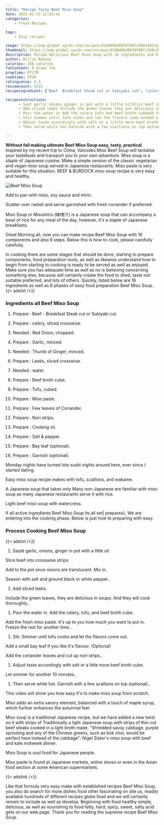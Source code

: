 ```yaml
---
title: "Recipe Tasty Beef Miso Soup"
date: 2021-02-23 12:53:41
categories:
    - Trend Recipes
    
tags:
    - Easy recipes

image: https://img-global.cpcdn.com/recipes/d1d0d9bd8870fd8f/680x482cq70/beef-miso-soup-recipe-main-photo.jpg
thumbnail: https://img-global.cpcdn.com/recipes/d1d0d9bd8870fd8f/350x250cq70/beef-miso-soup-recipe-main-photo.jpg
description: Recipe Delicious Beef Miso Soup with 16 ingredients and 6 stages of easy cooking.
author: Willie Ramsey
calories: 256 calories
fatContent: 9 grams fat
preptime: PT17M
cooktime: PT2H
ratingvalue: 4.3
reviewcount: 1515
recipeingredient: ["Beef  Breakfast Steak cut or Sukiyaki cut", "celery sliced crosswise", "Red Onion chopped", "Garlic minced", "Thumb of Ginger minced", "Leeks sliced crosswise", "water", "Beef broth cube", "Tofu cubed", "Miso paste", "Few leaves of Coriander", "Nori strips", "Cooking oil", "Salt  pepper", "Bay leaf optional", "Garnish optional"]

recipeinstructions: 
      - Saut garlic onions ginger in pot with a little oilSlice beef into crosswise stripsAdd to the pot once onions are translucent Mix inSeason with salt and ground black or white pepper 
      - Add sliced leeks Include the green leaves they are delicious in soups And they will cook thoroughly 
      - Pour the water in Add the celery tofu and beef broth cubeAdd the fresh miso paste Its up to you how much you want to put in Freeze the rest for another time 
      - Stir Simmer until tofu cooks and let the flavors come outAdd a small bay leaf if you like its flavour OptionalAdd the coriander leaves and cut up nori strips 
      - Adjust taste accordingly with salt or a little more beef broth cubeLet simmer for another 10 minutes 
      - Then serve while hot Garnish with a few scallions on top optional

---
```




**Without fail making ultimate Beef Miso Soup easy, tasty, practical**. Inspired by my recent trip to China, Valcooks Miso Beef Soup will tantalize your tastebuds and transport you to your own adventure. Miso soup is a staple of Japanese cuisine. Make a simple version of the classic vegetarian and vegan miso soup served in Japanese restaurants. Miso paste is very suitable for this situation. BEEF &amp; BURDOCK miso soup recipe is very easy and healthy.


![Beef Miso Soup](https://img-global.cpcdn.com/recipes/d1d0d9bd8870fd8f/680x482cq70/beef-miso-soup-recipe-main-photo.jpg "Beef Miso Soup")



Add to pan with miso, soy sauce and mirin.

Scatter over radish and serve garnished with fresh coriander if preferred.

Miso Soup or Misoshiru (味噌汁) is a Japanese soup that can accompany a bowl of rice for any meal of the day, however, it&#39;s a staple of Japanese breakfasts.


Great Morning all, now you can make recipe Beef Miso Soup with 16 components and also 6 steps. Below this is how to cook, please carefully carefully.

In cooking there are some stages that should be done, starting to prepare components, food preparation tools, as well as likewise understand how to begin from starting to cooking is ready to be served as well as enjoyed. Make sure you has adequate time as well as no is believing concerning something else, because will certainly create the food to shed, taste not suitable preferred, and lots of others. Quickly, listed below are 16 ingredients as well as 6 phases of easy food preparation Beef Miso Soup.
{{< adstxt />}}

### Ingredients all Beef Miso Soup


1. Prepare  : Beef - Breakfast Steak cut or Sukiyaki cut.

1. Prepare  : celery, sliced crosswise.

1. Needed  : Red Onion, chopped.

1. Prepare  : Garlic, minced.

1. Needed  : Thumb of Ginger, minced.

1. Prepare  : Leeks, sliced crosswise.

1. Needed  : water.

1. Prepare  : Beef broth cube.

1. Prepare  : Tofu, cubed.

1. Prepare  : Miso paste.

1. Prepare  : Few leaves of Coriander.

1. Prepare  : Nori strips.

1. Prepare  : Cooking oil.

1. Prepare  : Salt &amp; pepper.

1. Prepare  : Bay leaf (optional).

1. Prepare  : Garnish (optional).


Monday nights have turned into sushi nights around here, ever since I started dating.

Easy miso soup recipe makes with tofu, scallions, and wakame.

A Japanese soup that takes only Many non-Japanese are familiar with miso soup as many Japanese restaurants serve it with rice.

Light beef miso soup with watercress.


If all active ingredients Beef Miso Soup its all set| prepares}, We are entering into the cooking phase. Below is just how to preparing with easy.

### Process Cooking Beef Miso Soup

{{< adstxt />}}


1. Sauté garlic, onions, ginger in pot with a little oil.

Slice beef into crosswise strips.

Add to the pot once onions are translucent. Mix in.

Season with salt and ground black or white pepper..



1. Add sliced leeks. 

Include the green leaves, they are delicious in soups. And they will cook thoroughly..



1. Pour the water in. Add the celery, tofu, and beef broth cube.

Add the fresh miso paste. It&#39;s up to you how much you want to put in. Freeze the rest for another time..



1. Stir. Simmer until tofu cooks and let the flavors come out.

Add a small bay leaf if you like it&#39;s flavour. (Optional)

Add the coriander leaves and cut up nori strips..



1. Adjust taste accordingly with salt or a little more beef broth cube.

Let simmer for another 10 minutes..



1. Then serve while hot. Garnish with a few scallions on top (optional)..




This video will show you how easy it&#39;s to make miso soup from scratch.

Miso adds an extra savory element, balanced with a touch of maple syrup, which further enhances the autumnal feel.

Miso soup is a traditional Japanese recipe, but we have added a new twist on it with strips of Traditionally a light Japanese soup with strips of thin cut beef steaks cooked in a light broth made. &#34;Shredded savoy cabbage, purple sprouting and any of the Chinese greens, such as bok choi, would be perfect here instead of the cabbage&#34;: Nigel Slater&#39;s miso soup with beef and kale midweek dinner.

Miso Soup is soul food for Japanese people.

Miso paste is found at Japanese markets, online stores or even in the Asian food section at some American supermarkets.


{{< adslink />}}

Like that formula very easy make with established recipes Beef Miso Soup, you also do search for more dishes food other fascinating on site us, readily available hundreds of different recipes globe food and we will certainly remain to include as well as develop. Beginning with food healthy simple, delicious, as well as nourishing to food fatty, hard, spicy, sweet, salty acid gets on our web page. Thank you for reading the supreme recipe Beef Miso Soup.
